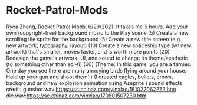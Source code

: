 # Rocket-Patrol-Mods
Ryca Zhang, Rocket Patrol Mods, 6/29/2021. It takes me 6 hours.
  Add your own (copyright-free) background music to the Play scene (5)
  Create a new scrolling tile sprite for the background (5)
  Create a new title screen (e.g., new artwork, typography, layout) (10)
  Create a new spaceship type (w/ new artwork) that's smaller, moves faster, and is worth more points (20)
  Redesign the game's artwork, UI, and sound to change its theme/aesthetic (to something other than sci-fi) (60)
    (Theme: In this game, you are a farmer. One day you see there are many annoying birds flying around your house. Hold up your gun and shoot them! )
    (I created eagles, bullets, crows, background and new explosion animation using Aseprite.)
  sound effects credit: gunshot.wav:https://sc.chinaz.com/yinxiao/181022062272.htm
  die.wav:https://sc.chinaz.com/yinxiao/170801507230.htm
